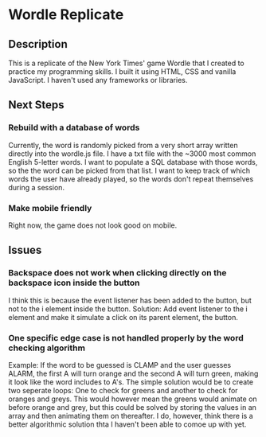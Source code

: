 # Wordle Replicate

## Description
This is a replicate of the New York Times' game Wordle that I created to practice my programming skills. I built it using HTML, CSS and vanilla JavaScript. I haven't used any frameworks or libraries. 

## Next Steps

### Rebuild with a database of words

Currently, the word is randomly picked from a very short array written directly into the wordle.js file. I have a txt file with the ~3000 most common English 5-letter words. I want to populate a SQL database with those words, so the the word can be picked from that list. I want to keep track of which words the user have already played, so the words don't repeat themselves during a session.

### Make mobile friendly

Right now, the game does not look good on mobile.

## Issues

### Backspace does not work when clicking directly on the backspace icon inside the button

I think this is because the event listener has been added to the button, but not to the i element inside the button. Solution: Add event listener to the i element and make it simulate a click on its parent element, the button.

### One specific edge case is not handled properly by the word checking algorithm

Example: If the word to be guessed is CLAMP and the user guesses ALARM, the first A will turn orange and the second A will turn green, making it look like the word includes to A's. The simple solution would be to create two seperate loops: One to check for greens and another to check for oranges and greys. This would however mean the greens would animate on before orange and grey, but this could be solved by storing the values in an array and then animating them on thereafter. I do, however, think there is a better algorithmic solution thta I haven't been able to comoe up with yet. 